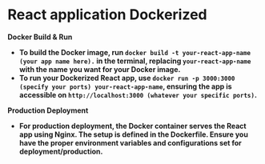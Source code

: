 # React application Dockerized


<b>Docker Build & Run <b>
- To build the Docker image, run `docker build -t your-react-app-name (your app name here).` in the terminal, replacing `your-react-app-name` with the name you want for your Docker image.
- To run your Dockerized React app, use `docker run -p 3000:3000 (specify your ports) your-react-app-name`, ensuring the app is accessible on `http://localhost:3000 (whatever your specific ports)`.

<b>Production Deployment<b>
- For production deployment, the Docker container serves the React app using Nginx. The setup is defined in the Dockerfile. Ensure you have the proper environment variables and configurations set for deployment/production.
